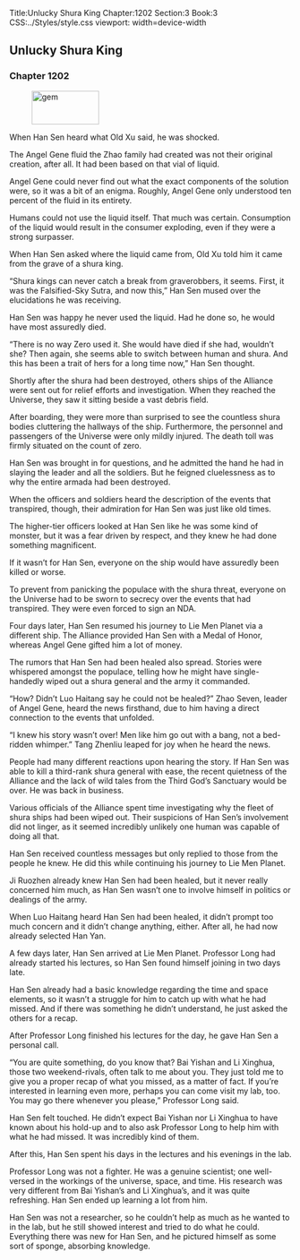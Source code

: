 Title:Unlucky Shura King 
Chapter:1202 
Section:3 
Book:3 
CSS:../Styles/style.css 
viewport: width=device-width
  
## Unlucky Shura King
### Chapter 1202 
<figure>
	<img src="../Images/gem.gif" alt="gem" id="gem" width="120" height="60" />
</figure>
  

  
  When Han Sen heard what Old Xu said, he was shocked.

The Angel Gene fluid the Zhao family had created was not their original creation, after all. It had been based on that vial of liquid.

Angel Gene could never find out what the exact components of the solution were, so it was a bit of an enigma. Roughly, Angel Gene only understood ten percent of the fluid in its entirety.

Humans could not use the liquid itself. That much was certain. Consumption of the liquid would result in the consumer exploding, even if they were a strong surpasser.

When Han Sen asked where the liquid came from, Old Xu told him it came from the grave of a shura king.

“Shura kings can never catch a break from graverobbers, it seems. First, it was the Falsified-Sky Sutra, and now this,” Han Sen mused over the elucidations he was receiving.

Han Sen was happy he never used the liquid. Had he done so, he would have most assuredly died.

“There is no way Zero used it. She would have died if she had, wouldn’t she? Then again, she seems able to switch between human and shura. And this has been a trait of hers for a long time now,” Han Sen thought.

Shortly after the shura had been destroyed, others ships of the Alliance were sent out for relief efforts and investigation. When they reached the Universe, they saw it sitting beside a vast debris field.

After boarding, they were more than surprised to see the countless shura bodies cluttering the hallways of the ship. Furthermore, the personnel and passengers of the Universe were only mildly injured. The death toll was firmly situated on the count of zero.

Han Sen was brought in for questions, and he admitted the hand he had in slaying the leader and all the soldiers. But he feigned cluelessness as to why the entire armada had been destroyed.

When the officers and soldiers heard the description of the events that transpired, though, their admiration for Han Sen was just like old times.

The higher-tier officers looked at Han Sen like he was some kind of monster, but it was a fear driven by respect, and they knew he had done something magnificent.

If it wasn’t for Han Sen, everyone on the ship would have assuredly been killed or worse.

To prevent from panicking the populace with the shura threat, everyone on the Universe had to be sworn to secrecy over the events that had transpired. They were even forced to sign an NDA.

Four days later, Han Sen resumed his journey to Lie Men Planet via a different ship. The Alliance provided Han Sen with a Medal of Honor, whereas Angel Gene gifted him a lot of money.

The rumors that Han Sen had been healed also spread. Stories were whispered amongst the populace, telling how he might have single-handedly wiped out a shura general and the army it commanded.

“How? Didn’t Luo Haitang say he could not be healed?” Zhao Seven, leader of Angel Gene, heard the news firsthand, due to him having a direct connection to the events that unfolded.

“I knew his story wasn’t over! Men like him go out with a bang, not a bed-ridden whimper.” Tang Zhenliu leaped for joy when he heard the news.

People had many different reactions upon hearing the story. If Han Sen was able to kill a third-rank shura general with ease, the recent quietness of the Alliance and the lack of wild tales from the Third God’s Sanctuary would be over. He was back in business.

Various officials of the Alliance spent time investigating why the fleet of shura ships had been wiped out. Their suspicions of Han Sen’s involvement did not linger, as it seemed incredibly unlikely one human was capable of doing all that.

Han Sen received countless messages but only replied to those from the people he knew. He did this while continuing his journey to Lie Men Planet.

Ji Ruozhen already knew Han Sen had been healed, but it never really concerned him much, as Han Sen wasn’t one to involve himself in politics or dealings of the army.

When Luo Haitang heard Han Sen had been healed, it didn’t prompt too much concern and it didn’t change anything, either. After all, he had now already selected Han Yan.

A few days later, Han Sen arrived at Lie Men Planet. Professor Long had already started his lectures, so Han Sen found himself joining in two days late.

Han Sen already had a basic knowledge regarding the time and space elements, so it wasn’t a struggle for him to catch up with what he had missed. And if there was something he didn’t understand, he just asked the others for a recap.

After Professor Long finished his lectures for the day, he gave Han Sen a personal call.

“You are quite something, do you know that? Bai Yishan and Li Xinghua, those two weekend-rivals, often talk to me about you. They just told me to give you a proper recap of what you missed, as a matter of fact. If you’re interested in learning even more, perhaps you can come visit my lab, too. You may go there whenever you please,” Professor Long said.

Han Sen felt touched. He didn’t expect Bai Yishan nor Li Xinghua to have known about his hold-up and to also ask Professor Long to help him with what he had missed. It was incredibly kind of them.

After this, Han Sen spent his days in the lectures and his evenings in the lab.

Professor Long was not a fighter. He was a genuine scientist; one well-versed in the workings of the universe, space, and time. His research was very different from Bai Yishan’s and Li Xinghua’s, and it was quite refreshing. Han Sen ended up learning a lot from him.

Han Sen was not a researcher, so he couldn’t help as much as he wanted to in the lab, but he still showed interest and tried to do what he could. Everything there was new for Han Sen, and he pictured himself as some sort of sponge, absorbing knowledge.
